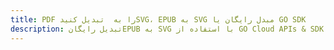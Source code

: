 ---title: PDF را به  تبدیل کنیدSVG، EPUB به SVG مبدل رایگان یا GO SDKdescription: تبدیل رایگانEPUB به SVG با استفاده از GO Cloud APIs & SDK همچنین اسناد PDF را در Cloud ایجاد، ویرایش و رندر کنید.---
